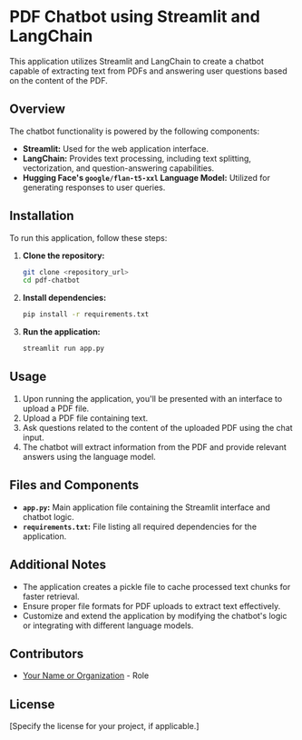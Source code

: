 # PDF Chatbot using Streamlit and LangChain

This application utilizes Streamlit and LangChain to create a chatbot capable of extracting text from PDFs and answering user questions based on the content of the PDF.

## Overview

The chatbot functionality is powered by the following components:

- **Streamlit:** Used for the web application interface.
- **LangChain:** Provides text processing, including text splitting, vectorization, and question-answering capabilities.
- **Hugging Face's `google/flan-t5-xxl` Language Model:** Utilized for generating responses to user queries.

## Installation

To run this application, follow these steps:

1. **Clone the repository:**
    ```bash
    git clone <repository_url>
    cd pdf-chatbot
    ```

2. **Install dependencies:**
    ```bash
    pip install -r requirements.txt
    ```

3. **Run the application:**
    ```bash
    streamlit run app.py
    ```

## Usage

1. Upon running the application, you'll be presented with an interface to upload a PDF file.
2. Upload a PDF file containing text.
3. Ask questions related to the content of the uploaded PDF using the chat input.
4. The chatbot will extract information from the PDF and provide relevant answers using the language model.

## Files and Components

- **`app.py`:** Main application file containing the Streamlit interface and chatbot logic.
- **`requirements.txt`:** File listing all required dependencies for the application.

## Additional Notes

- The application creates a pickle file to cache processed text chunks for faster retrieval.
- Ensure proper file formats for PDF uploads to extract text effectively.
- Customize and extend the application by modifying the chatbot's logic or integrating with different language models.

## Contributors

- [Your Name or Organization](link_to_profile_or_website) - Role

## License

[Specify the license for your project, if applicable.]

